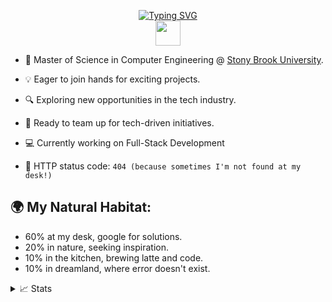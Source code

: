 <p align="center">
<a href="https://github.com/elwin212">
    <img src="https://readme-typing-svg.demolab.com?font=Georgia&size=18&duration=2000&pause=1000&multiline=true&width=500&height=80&lines=Yi-Hsuan+Wang;MSCE+%7C+Full-Stack+Developer+%7C+Software+Engineer" alt="Typing SVG" />
</a>
<br/>

<a href="https://my-portfolio-elwin.vercel.app/">
    <img width="40" height="40" src="https://res.cloudinary.com/dnzlgjuq1/image/upload/w_1000,c_fill,ar_1:1,g_auto,r_max,bo_5px_solid_red,b_rgb:262c35/v1693516489/o5up3zunbliv0tdqezpu.jpg">
</a>  

</p>

* 📖 Master of Science in Computer Engineering @ [Stony Brook University](https://www.stonybrook.edu/undergraduate-admissions/programs/ece.php). 

* 💡 Eager to join hands for exciting projects.

* 🔍 Exploring new opportunities in the tech industry.

* 🤝 Ready to team up for tech-driven initiatives. 

* 💻 Currently working on Full-Stack Development

* 🤖 HTTP status code: `404 (because sometimes I'm not found at my desk!)`

## 🌍 My Natural Habitat:
- 60% at my desk, google for solutions.
- 20% in nature, seeking inspiration.
- 10% in the kitchen, brewing latte and code.
- 10% in dreamland, where error doesn't exist.

<details>
<summary>📈 Stats</summary>
<br>
My Github Stats

![](http://github-profile-summary-cards.vercel.app/api/cards/profile-details?username=elwin212&theme=dracula) 

![](http://github-profile-summary-cards.vercel.app/api/cards/repos-per-language?username=elwin212&theme=dracula) 
![](http://github-profile-summary-cards.vercel.app/api/cards/most-commit-language?username=elwin212&theme=dracula)

</details>
